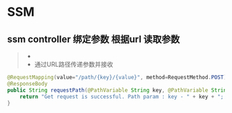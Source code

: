 # SSM

## ssm controller 绑定参数 根据url 读取参数

> -
> - 通过URL路径传递参数并接收

```java
@RequestMapping(value="/path/{key}/{value}", method=RequestMethod.POST)
@ResponseBody
public String requestPath(@PathVariable String key, @PathVariable String value) {
    return "Get request is successful. Path param : key - " + key + "; value - " + value;
}
```
